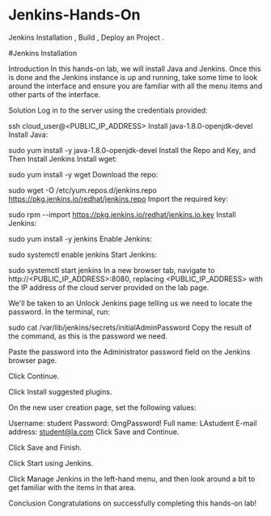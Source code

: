 # Jenkins-Hands-On
Jenkins Installation , Build , Deploy an Project . 


#Jenkins Installation

Introduction In this hands-on lab, we will install Java and Jenkins. Once this is done and the Jenkins instance is up and running, take some time to look around the interface and ensure you are familiar with all the menu items and other parts of the interface.

Solution Log in to the server using the credentials provided:

ssh cloud_user@<PUBLIC_IP_ADDRESS> Install java-1.8.0-openjdk-devel Install Java:

sudo yum install -y java-1.8.0-openjdk-devel Install the Repo and Key, and Then Install Jenkins Install wget:

sudo yum install -y wget Download the repo:

sudo wget -O /etc/yum.repos.d/jenkins.repo https://pkg.jenkins.io/redhat/jenkins.repo Import the required key:

sudo rpm --import https://pkg.jenkins.io/redhat/jenkins.io.key Install Jenkins:

sudo yum install -y jenkins Enable Jenkins:

sudo systemctl enable jenkins Start Jenkins:

sudo systemctl start jenkins In a new browser tab, navigate to http://<PUBLIC_IP_ADDRESS>:8080, replacing <PUBLIC_IP_ADDRESS> with the IP address of the cloud server provided on the lab page.

We'll be taken to an Unlock Jenkins page telling us we need to locate the password. In the terminal, run:

sudo cat /var/lib/jenkins/secrets/initialAdminPassword Copy the result of the command, as this is the password we need.

Paste the password into the Administrator password field on the Jenkins browser page.

Click Continue.

Click Install suggested plugins.

On the new user creation page, set the following values:

Username: student Password: OmgPassword! Full name: LAstudent E-mail address: student@la.com Click Save and Continue.

Click Save and Finish.

Click Start using Jenkins.

Click Manage Jenkins in the left-hand menu, and then look around a bit to get familiar with the items in that area.

Conclusion Congratulations on successfully completing this hands-on lab!
